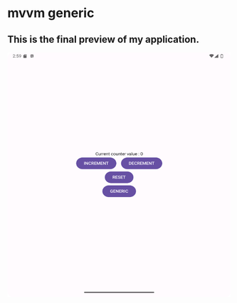 # mvvm generic

## This is the final preview of my application.

<img src="MvvmGeneric/ss1.png" alt="Initial Appearance" width="502" height="550">
